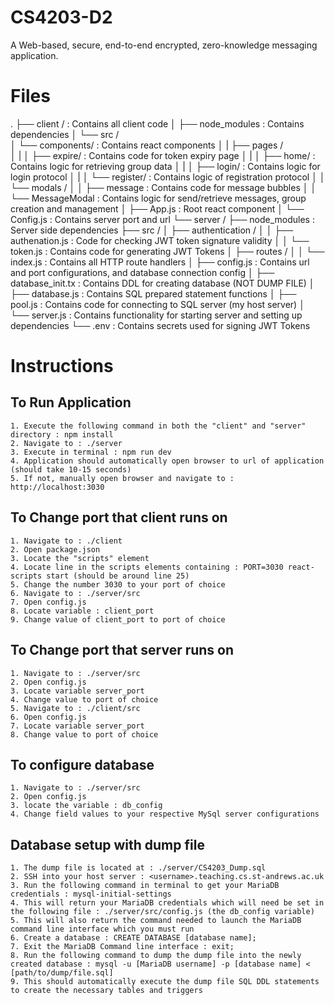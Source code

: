 # CS4203-D2
A Web-based, secure, end-to-end encrypted, zero-knowledge messaging application. 

# Files
.
├── client /                        : Contains all client code 
│   ├── node_modules                : Contains dependencies 
│   └── src /                       
│       └── components/             : Contains react components 
│       |   ├── pages /             
│       |   │   ├── expire/         : Contains code for token expiry page 
│       |   │   ├── home/           : Contains logic for retrieving group data 
│       |   │   ├── login/          : Contains logic for login protocol 
│       |   │   └── register/       : Contains logic of registration protocol 
│       │   └── modals /
│       │       ├── message         : Contains code for message bubbles 
│       │       └── MessageModal    : Contains logic for send/retrieve messages, group creation and management 
│       ├── App.js                  : Root react component 
│       └── Config.js               : Contains server port and url 
└── server /
    ├── node_modules                : Server side dependencies 
    ├── src /
    │   ├── authentication /
    │   │   ├── authenation.js      : Code for checking JWT token signature validity 
    │   │   └── token.js            : Contains code for generating JWT Tokens 
    │   ├── routes /
    │   │   └── index.js            : Contains all HTTP route handlers 
    │   ├── config.js               : Contains url and port configurations, and database connection config
    │   ├── database_init.tx        : Contains DDL for creating database (NOT DUMP FILE)
    │   ├── database.js             : Contains SQL prepared statement functions 
    │   ├── pool.js                 : Contains code for connecting to SQL server (my host server)
    │   └── server.js               : Contains functionality for starting server and setting up dependencies 
    └── .env                        : Contains secrets used for signing JWT Tokens 


# Instructions 

## To Run Application 
    1. Execute the following command in both the "client" and "server" directory : npm install
    2. Navigate to : ./server
    3. Execute in terminal : npm run dev 
    4. Application should automatically open browser to url of application (should take 10-15 seconds)
    5. If not, manually open browser and navigate to : http://localhost:3030 

## To Change port that client runs on 
    1. Navigate to : ./client 
    2. Open package.json 
    3. Locate the "scripts" element 
    4. Locate line in the scripts elements containing : PORT=3030 react-scripts start (should be around line 25)
    5. Change the number 3030 to your port of choice 
    6. Navigate to : ./server/src
    7. Open config.js 
    8. Locate variable : client_port 
    9. Change value of client_port to port of choice 

## To Change port that server runs on 
    1. Navigate to : ./server/src 
    2. Open config.js 
    3. Locate variable server_port 
    4. Change value to port of choice 
    5. Navigate to : ./client/src
    6. Open config.js 
    7. Locate variable server_port 
    8. Change value to port of choice  

## To configure database 
    1. Navigate to : ./server/src 
    2. Open config.js 
    3. locate the variable : db_config 
    4. Change field values to your respective MySql server configurations 

## Database setup with dump file 
    1. The dump file is located at : ./server/CS4203_Dump.sql 
    2. SSH into your host server : <username>.teaching.cs.st-andrews.ac.uk
    3. Run the following command in terminal to get your MariaDB credentials : mysql-initial-settings 
    4. This will return your MariaDB credentials which will need be set in the following file : ./server/src/config.js (the db_config variable)
    5. This will also return the command needed to launch the MariaDB command line interface which you must run  
    6. Create a database : CREATE DATABASE [database name];
    7. Exit the MariaDB Command line interface : exit;
    8. Run the following command to dump the dump file into the newly created database : mysql -u [MariaDB username] -p [database name] < [path/to/dump/file.sql] 
    9. This should automatically execute the dump file SQL DDL statements to create the necessary tables and triggers 

